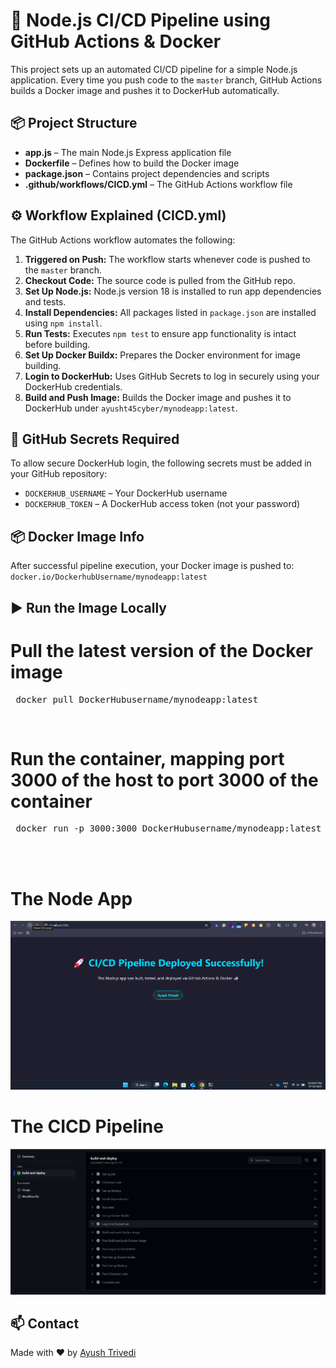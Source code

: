 🚀 Node.js CI/CD Pipeline using GitHub Actions & Docker
=======================================================

This project sets up an automated CI/CD pipeline for a simple Node.js application. Every time you push code to the `master` branch, GitHub Actions builds a Docker image and pushes it to DockerHub automatically.

📦 Project Structure
--------------------

*   **app.js** – The main Node.js Express application file
*   **Dockerfile** – Defines how to build the Docker image
*   **package.json** – Contains project dependencies and scripts
*   **.github/workflows/CICD.yml** – The GitHub Actions workflow file

⚙️ Workflow Explained (CICD.yml)
--------------------------------

The GitHub Actions workflow automates the following:

1.  **Triggered on Push:** The workflow starts whenever code is pushed to the `master` branch.
2.  **Checkout Code:** The source code is pulled from the GitHub repo.
3.  **Set Up Node.js:** Node.js version 18 is installed to run app dependencies and tests.
4.  **Install Dependencies:** All packages listed in `package.json` are installed using `npm install`.
5.  **Run Tests:** Executes `npm test` to ensure app functionality is intact before building.
6.  **Set Up Docker Buildx:** Prepares the Docker environment for image building.
7.  **Login to DockerHub:** Uses GitHub Secrets to log in securely using your DockerHub credentials.
8.  **Build and Push Image:** Builds the Docker image and pushes it to DockerHub under `ayusht45cyber/mynodeapp:latest`.

🔐 GitHub Secrets Required
--------------------------

To allow secure DockerHub login, the following secrets must be added in your GitHub repository:

*   `DOCKERHUB_USERNAME` – Your DockerHub username
*   `DOCKERHUB_TOKEN` – A DockerHub access token (not your password)

📦 Docker Image Info
--------------------

After successful pipeline execution, your Docker image is pushed to:  
`docker.io/DockerhubUsername/mynodeapp:latest`

▶️ Run the Image Locally
------------------------
# Pull the latest version of the Docker image
<pre> docker pull DockerHubusername/mynodeapp:latest </pre> <br>
# Run the container, mapping port 3000 of the host to port 3000 of the container 
<pre> docker run -p 3000:3000 DockerHubusername/mynodeapp:latest</pre>

<br>
<br>

# The Node App
<img src="/Screenshots/app.png">

# The CICD Pipeline
<img src="/Screenshots/cicd.png">

📫 Contact
----------

Made with ❤️ by [Ayush Trivedi](https://github.com/trivediayush)


